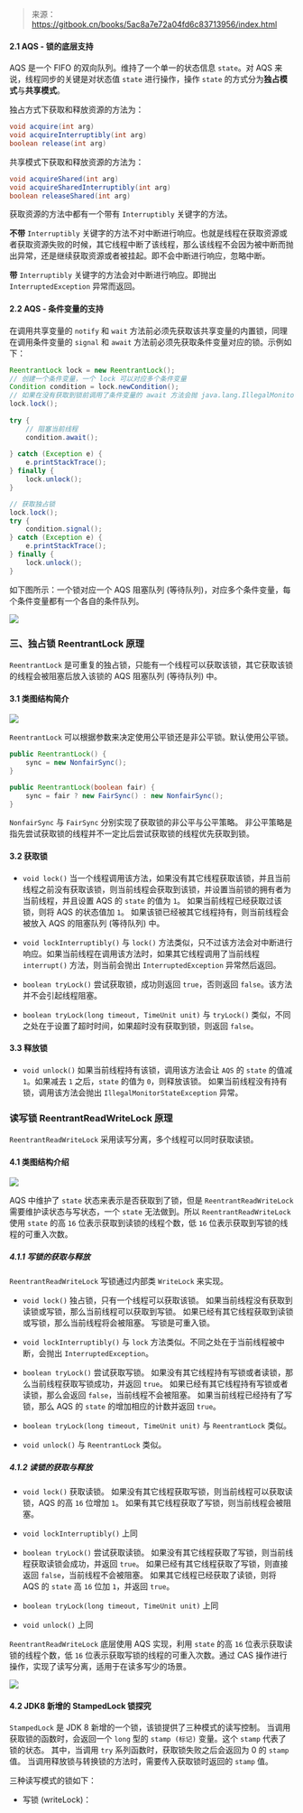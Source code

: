 > 来源： https://gitbook.cn/books/5ac8a7e72a04fd6c83713956/index.html

#### 2.1 AQS - 锁的底层支持

AQS 是一个 FIFO 的双向队列。维持了一个单一的状态信息 `state`。对 AQS 来说，线程同步的关键是对状态值 `state` 进行操作，操作 `state` 的方式分为**独占模式**与**共享模式**。

独占方式下获取和释放资源的方法为：

```java
void acquire(int arg)
void acquireInterruptibly(int arg)
boolean release(int arg)
```

共享模式下获取和释放资源的方法为：

```java
void acquireShared(int arg)
void acquireSharedInterruptibly(int arg)
boolean releaseShared(int arg)
```

获取资源的方法中都有一个带有 `Interruptibly` 关键字的方法。

**不带** `Interruptibly` 关键字的方法不对中断进行响应。也就是线程在获取资源或者获取资源失败的时候，其它线程中断了该线程，那么该线程不会因为被中断而抛出异常，还是继续获取资源或者被挂起。即不会中断进行响应，忽略中断。

**带** `Interruptibly` 关键字的方法会对中断进行响应。即抛出 `InterruptedException` 异常而返回。

#### 2.2 AQS - 条件变量的支持

在调用共享变量的 `notify` 和 `wait` 方法前必须先获取该共享变量的内置锁，同理在调用条件变量的 `signal` 和 `await` 方法前必须先获取条件变量对应的锁。示例如下：

```java
ReentrantLock lock = new ReentrantLock();		
// 创建一个条件变量，一个 lock 可以对应多个条件变量
Condition condition = lock.newCondition();
// 如果在没有获取到锁前调用了条件变量的 await 方法会抛 java.lang.IllegalMonitorStateException 异常。
lock.lock();
				
try {
    // 阻塞当前线程
    condition.await();
    
} catch (Exception e) {
    e.printStackTrace();
} finally {
    lock.unlock();
}
```

```java
// 获取独占锁
lock.lock();
try {
    condition.signal();
} catch (Exception e) {
    e.printStackTrace();
} finally {
    lock.unlock();
}
```

如下图所示：一个锁对应一个 AQS 阻塞队列 (等待队列)，对应多个条件变量，每个条件变量都有一个各自的条件队列。

![](../images/3e12f860-3b3b-11e8-935b-9d72f9362f36.png)

### 三、独占锁 ReentrantLock 原理

`ReentrantLock` 是可重复的独占锁，只能有一个线程可以获取该锁，其它获取该锁的线程会被阻塞后放入该锁的 AQS 阻塞队列 (等待队列) 中。

#### 3.1 类图结构简介

![](../images/39742e45035e9761b6b110d026c9622c.png)

`ReentrantLock` 可以根据参数来决定使用公平锁还是非公平锁。默认使用公平锁。

```java
public ReentrantLock() {
    sync = new NonfairSync();
}

public ReentrantLock(boolean fair) {
    sync = fair ? new FairSync() : new NonfairSync();
}
```

`NonfairSync` 与 `FairSync` 分别实现了获取锁的非公平与公平策略。
非公平策略是指先尝试获取锁的线程并不一定比后尝试获取锁的线程优先获取到锁。

#### 3.2 获取锁

-   `void lock()` 
当一个线程调用该方法，如果没有其它线程获取该锁，并且当前线程之前没有获取该锁，则当前线程会获取到该锁，并设置当前锁的拥有者为当前线程，并且设置 AQS 的 `state` 的值为 `1`。
如果当前线程已经获取过该锁，则将 AQS 的状态值加 `1`。
如果该锁已经被其它线程持有，则当前线程会被放入 AQS 的阻塞队列 (等待队列) 中。

-   `void lockInterruptibly()` 
与 `lock()` 方法类似，只不过该方法会对中断进行响应。如果当前线程在调用该方法时，如果其它线程调用了当前线程 `interrupt()` 方法，则当前会抛出 `InterruptedException` 异常然后返回。

-   `boolean tryLock()` 
尝试获取锁，成功则返回 `true`，否则返回 `false`。该方法并不会引起线程阻塞。

-   `boolean tryLock(long timeout, TimeUnit unit)`
与 `tryLock()` 类似，不同之处在于设置了超时时间，如果超时没有获取到锁，则返回 `false`。

#### 3.3 释放锁

-   `void unlock()`
如果当前线程持有该锁，调用该方法会让 `AQS` 的 `state` 的值减 `1`。如果减去 `1` 之后，`state` 的值为 `0`，则释放该锁。
如果当前线程没有持有锁，调用该方法会抛出 `IllegalMonitorStateException` 异常。

### 读写锁 ReentrantReadWriteLock 原理
`ReentrantReadWriteLock` 采用读写分离，多个线程可以同时获取读锁。

#### 4.1 类图结构介绍

![](../images/74b7daf4ea7f30e13b8fc33d3dbae4ac.png)

AQS 中维护了 `state` 状态来表示是否获取到了锁，但是 `ReentrantReadWriteLock` 需要维护读状态与写状态，一个 `state` 无法做到。所以 `ReentrantReadWriteLock` 使用 `state` 的高 `16` 位表示获取到读锁的线程个数，低 `16` 位表示获取到写锁的线程的可重入次数。

##### 4.1.1 写锁的获取与释放

`ReentrantReadWriteLock` 写锁通过内部类 `WriteLock` 来实现。

-   `void lock()`
    独占锁，只有一个线程可以获取该锁。
    如果当前线程没有获取到读锁或写锁，那么当前线程可以获取到写锁。
    如果已经有其它线程获取到读锁或写锁，那么当前线程将会被阻塞。
    写锁是可重入锁。

-   `void lockInterruptibly()`
    与 `lock` 方法类似。不同之处在于当前线程被中断，会抛出 `InterruptedException`。

-   `boolean tryLock()`
    尝试获取写锁。
    如果没有其它线程持有写锁或者读锁，那么当前线程获取写锁成功，并返回 `true`。
    如果已经有其它线程持有写锁或者读锁，那么会返回 `false`，当前线程不会被阻塞。
    如果当前线程已经持有了写锁，那么 AQS 的 `state` 的增加相应的计数并返回 `true`。

- `boolean tryLock(long timeout, TimeUnit unit)`
  与 `ReentrantLock` 类似。

- `void unlock()`
  与 `ReentrantLock` 类似。

##### 4.1.2 读锁的获取与释放

- `void lock()`
  获取读锁。
  如果没有其它线程获取写锁，则当前线程可以获取读锁，AQS 的高 `16` 位增加 `1`。
  如果有其它线程获取了写锁，则当前线程会被阻塞。

- `void lockInterruptibly()`
  上同

- `boolean tryLock()`
  尝试获取读锁。
  如果没有其它线程获取了写锁，则当前线程获取读锁会成功，并返回 `true`。
  如果已经有其它线程获取了写锁，则直接返回 `false`，当前线程不会被阻塞。
  如果其它线程已经获取了读锁，则将 AQS 的 `state` 高 `16` 位加 `1`，并返回 `true`。 

- `boolean tryLock(long timeout, TimeUnit unit)`
  上同

- `void unlock()`
  上同

`ReentrantReadWriteLock` 底层使用 AQS 实现，利用 `state` 的高 `16` 位表示获取读锁的线程个数，低 `16` 位表示获取写锁的线程的可重入次数。通过 CAS 操作进行操作，实现了读写分离，适用于在读多写少的场景。

![](../images/0001b710-4576-11e8-86dd-5b15ac28dc48.png)

#### 4.2 JDK8 新增的 StampedLock 锁探究
`StampedLock` 是 JDK 8 新增的一个锁，该锁提供了三种模式的读写控制。
当调用获取锁的函数时，会返回一个 `long` 型的 `stamp (标记)` 变量。这个 `stamp` 代表了锁的状态。
其中，当调用 `try` 系列函数时，获取锁失败之后会返回为 0 的 `stamp` 值。
当调用释放锁与转换锁的方法时，需要传入获取锁时返回的 `stamp` 值。

三种读写模式的锁如下：

- 写锁 (writeLock)：





